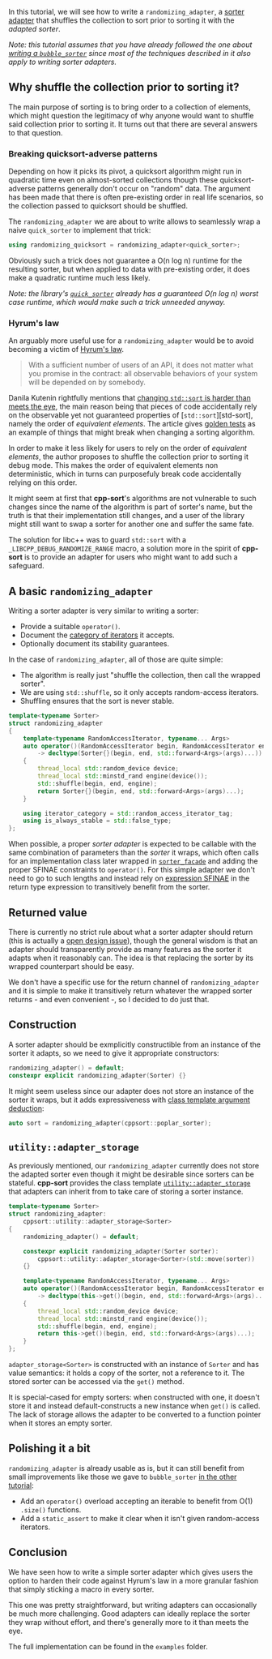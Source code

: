 In this tutorial, we will see how to write a `randomizing_adapter`, a [sorter adapter][sorter-adapters] that shuffles the collection to sort prior to sorting it with the *adapted sorter*.

*Note: this tutorial assumes that you have already followed the one about [writing a `bubble_sorter`][writing-a-bubble-sorter] since most of the techniques described in it also apply to writing sorter adapters.*

## Why shuffle the collection prior to sorting it?

The main purpose of sorting is to bring order to a collection of elements, which might question the legitimacy of why anyone would want to shuffle said collection prior to sorting it. It turns out that there are several answers to that question.

### Breaking quicksort-adverse patterns

Depending on how it picks its pivot, a quicksort algorithm might run in quadratic time even on almost-sorted collections though these quicksort-adverse patterns generally don't occur on "random" data. The argument has been made that there is often pre-existing order in real life scenarios, so the collection passed to quicksort should be shuffled.

The `randomizing_adapter` we are about to write allows to seamlessly wrap a naive `quick_sorter` to implement that trick:

```cpp
using randomizing_quicksort = randomizing_adapter<quick_sorter>;
```

Obviously such a trick does not guarantee a O(n log n) runtime for the resulting sorter, but when applied to data with pre-existing order, it does make a quadratic runtime much less likely.

*Note: the library's [`quick_sorter`][quick-sorter] already has a guaranteed O(n log n) worst case runtime, which would make such a trick unneeded anyway.*

### Hyrum's law

An arguably more useful use for a `randomizing_adapter` would be to avoid becoming a victim of [Hyrum's law][hyrums-law].

> With a sufficient number of users of an API,
> it does not matter what you promise in the contract:
> all observable behaviors of your system
> will be depended on by somebody.

Danila Kutenin rightfully mentions that [changing `std::sort` is harder than meets the eye][changing-std-sort], the main reason being that pieces of code accidentally rely on the observable yet not guaranteed properties of [`std::sort`][std-sort], namely the order of *equivalent elements*. The article gives [golden tests][golden-tests] as an example of things that might break when changing a sorting algorithm.

In order to make it less likely for users to rely on the order of *equivalent elements*, the author proposes to shuffle the collection prior to sorting it debug mode. This makes the order of equivalent elements non deterministic, which in turns can purposefuly break code accidentally relying on this order.

It might seem at first that **cpp-sort**'s algorithms are not vulnerable to such changes since the name of the algorithm is part of sorter's name, but the truth is that their implementation still changes, and a user of the library might still want to swap a sorter for another one and suffer the same fate.

The solution for libc++ was to guard `std::sort` with a `_LIBCPP_DEBUG_RANDOMIZE_RANGE` macro, a solution more in the spirit of **cpp-sort** is to provide an adapter for users who might want to add such a safeguard.

## A basic `randomizing_adapter`

Writing a sorter adapter is very similar to writing a sorter:
* Provide a suitable `operator()`.
* Document the [category of iterators][iterator-category] it accepts.
* Optionally document its stability guarantees.

In the case of `randomizing_adapter`, all of those are quite simple:
* The algorithm is really just "shuffle the collection, then call the wrapped sorter".
* We are using `std::shuffle`, so it only accepts random-access iterators.
* Shuffling ensures that the sort is never stable.

```cpp
template<typename Sorter>
struct randomizing_adapter
{
    template<typename RandomAccessIterator, typename... Args>
    auto operator()(RandomAccessIterator begin, RandomAccessIterator end, Args&&... args) const
        -> decltype(Sorter{}(begin, end, std::forward<Args>(args)...))
    {
        thread_local std::random_device device;
        thread_local std::minstd_rand engine(device());
        std::shuffle(begin, end, engine);
        return Sorter{}(begin, end, std::forward<Args>(args)...);
    }

    using iterator_category = std::random_access_iterator_tag;
    using is_always_stable = std::false_type;
};
```

When possible, a proper *sorter adapter* is expected to be callable with the same combination of parameters than the *sorter* it wraps, which often calls for an implementation class later wrapped in [`sorter_facade`][sorter-facade] and adding the proper SFINAE constraints to `operator()`. For this simple adapter we don't need to go to such lengths and instead rely on [expression SFINAE][sfinae] in the return type expression to transitively benefit from the sorter.

## Returned value

There is currently no strict rule about what a sorter adapter should return (this is actually a [open design issue][issue-134]), though the general wisdom is that an adapter should transparently provide as many features as the sorter it adapts when it reasonably can. The idea is that replacing the sorter by its wrapped counterpart should be easy.

We don't have a specific use for the return channel of `randomizing_adapter` and it is simple to make it transitively return whatever the wrapped sorter returns - and even convenient -, so I decided to do just that.

## Construction

A sorter adapter should be exmplicitly constructible from an instance of the sorter it adapts, so we need to give it appropriate constructors:

```cpp
randomizing_adapter() = default;
constexpr explicit randomizing_adapter(Sorter) {}
```

It might seem useless since our adapter does not store an instance of the sorter it wraps, but it adds expressiveness with [class template argument deduction][ctad]:

```cpp
auto sort = randomizing_adapter(cppsort::poplar_sorter);
```

## `utility::adapter_storage`

As previously mentioned, our `randomizing_adapter` currently does not store the adapted sorter even though it might be desirable since sorters can be stateful. **cpp-sort** provides the class template [`utility::adapter_storage`][adapter-storage] that adapters can inherit from to take care of storing a sorter instance.

```cpp
template<typename Sorter>
struct randomizing_adapter:
    cppsort::utility::adapter_storage<Sorter>
{
    randomizing_adapter() = default;

    constexpr explicit randomizing_adapter(Sorter sorter):
        cppsort::utility::adapter_storage<Sorter>(std::move(sorter))
    {}

    template<typename RandomAccessIterator, typename... Args>
    auto operator()(RandomAccessIterator begin, RandomAccessIterator end, Args&&... args) const
        -> decltype(this->get()(begin, end, std::forward<Args>(args)...))
    {
        thread_local std::random_device device;
        thread_local std::minstd_rand engine(device());
        std::shuffle(begin, end, engine);
        return this->get()(begin, end, std::forward<Args>(args)...);
    }
};
```

`adapter_storage<Sorter>` is constructed with an instance of `Sorter` and has value semantics: it holds a copy of the sorter, not a reference to it. The stored sorter can be accessed via the `get()` method.

It is special-cased for empty sorters: when constructed with one, it doesn't store it and instead default-constructs a new instance when `get()` is called. The lack of storage allows the adapter to be converted to a function pointer when it stores an empty sorter.

## Polishing it a bit

`randomizing_adapter` is already usable as is, but it can still benefit from small improvements like those we gave to `bubble_sorter` [in the other tutorial][writing-a-bubble-sorter]:
* Add an `operator()` overload accepting an iterable to benefit from O(1) `.size()` functions.
* Add a `static_assert` to make it clear when it isn't given random-access iterators.

## Conclusion

We have seen how to write a simple sorter adapter which gives users the option to harden their code against Hyrum's law in a more granular fashion that simply sticking a macro in every sorter.

This one was pretty straightforward, but writing adapters can occasionally be much more challenging. Good adapters can ideally replace the sorter they wrap without effort, and there's generally more to it than meets the eye.

The full implementation can be found in the `examples` folder.


  [adapter-storage]: Miscellaneous-utilities.md#adapter_storage
  [changing-std-sort]: https://danlark.org/2022/04/20/changing-stdsort-at-googles-scale-and-beyond/
  [ctad]: https://en.cppreference.com/w/cpp/language/class_template_argument_deduction
  [golden-tests]: https://en.wikipedia.org/wiki/Characterization_test
  [hyrums-law]: https://www.hyrumslaw.com/
  [issue-134]: https://github.com/Morwenn/cpp-sort/issues/134
  [iterator-category]: https://en.cppreference.com/w/cpp/iterator
  [proxy-iterators]: https://wg21.link/P0022
  [quick-sorter]: Sorters.md#quick_sorter
  [sfinae]: https://en.cppreference.com/w/cpp/language/sfinae
  [sorter-adapters]: Sorter-adapters.md
  [sorter-facade]: Sorter-facade.md
  [sorter-traits]: Sorter-traits.md#sorter_traits
  [writing-a-sorter]: Writing-a-sorter.md
  [writing-a-bubble-sorter]: Writing-a-bubble_sorter.md
